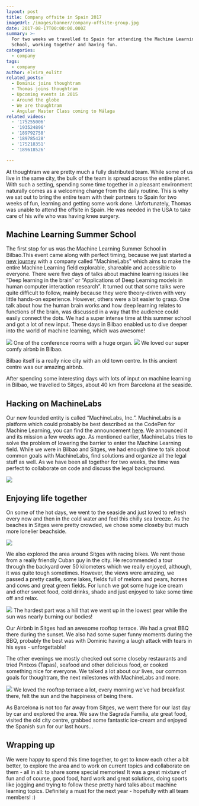 ```yaml
---
layout: post
title: Company offsite in Spain 2017
imageUrl: /images/banner/company-offsite-group.jpg
date: 2017-08-17T00:00:00.000Z
summary: >-
  For two weeks we travelled to Spain for attending the Machine Learning Summer
  School, working together and having fun.
categories:
  - company
tags:
  - company
author: elvira_eulitz
related_posts:
  - Dominic joins thoughtram
  - Thomas joins thoughtram
  - Upcoming events in 2015
  - Around the globe
  - We are thoughtram
  - Angular Master Class coming to Málaga
related_videos:
  - '175255006'
  - '193524896'
  - '189792758'
  - '189785428'
  - '175218351'
  - '189618526'

---
```


At thoughtram we are pretty much a fully distributed team. While some of us live in the same city, the bulk of the team is spread across the entire planet. With such a setting, spending some time together in a pleasant environment naturally comes as a welcoming change from the daily routine. This is why we sat out to bring the entire team with their partners to Spain for two weeks of fun, learning and getting some work done. Unfortunately, Thomas was unable to attend the offsite in Spain. He was needed in the USA to take care of his wife who was having knee surgery.

## Machine Learning Summer School

The first stop for us was the Machine Learning Summer School in Bilbao.This event came along with perfect timing, because we just started a [new journey](https://blog.machinelabs.ai/2017/05/11/introducing-machinelabs/) with a company called "MachineLabs" which aims to make the entire Machine Learning field explorable, shareable and accessible to everyone. There were five days of talks about machine learning issues like “Deep learning in the brain” or “Applications of Deep Learning models in human computer interaction research”. It turned out that some talks were quite difficult to follow, mainly because they were theory-driven with very little hands-on experience. However, others were a bit easier to grasp. One talk about how the human brain works and how deep learning relates to functions of the brain, was discussed in a way that the audience could easily connect the dots. We had a super intense time at this summer school and got a lot of new input. These days in Bilbao enabled us to dive deeper into the world of machine learning, which was awesome!

<img src="/images/ml_summer_school_auditorium.jpg">
One of the conference rooms with a huge organ.

<img src="/images/bilbao_airbnb.jpg">
We loved our super comfy airbnb in Bilbao.

Bilbao itself is a really nice city with an old town centre. In this ancient centre was our amazing airbnb. 

After spending some interesting days with lots of input on machine learning in Bilbao, we travelled to Sitges, about 40 km from Barcelona at the seaside.


## Hacking on MachineLabs

Our new founded entity is called “MachineLabs, Inc.”. MachineLabs is a platform which could probably be best described as the CodePen for Machine Learning, you can find the announcement [here](https://blog.machinelabs.ai/2017/05/11/introducing-machinelabs/). We announced it and its mission a few weeks ago. As mentioned earlier, MachineLabs tries to solve the problem of lowering the barrier to enter the Machine Learning field. While we were in Bilbao and Sitges, we had enough time to talk about common goals with MachineLabs, find solutions and organize all the legal stuff as well. As we have been all together for two weeks, the time was perfect to collaborate on code and discuss the legal background.

<img src="/images/hacking_in_sitges.jpg">

## Enjoying life together

On some of the hot days, we went to the seaside and just loved to refresh every now and then in the cold water and feel this chilly sea breeze. As the beaches in Sitges were pretty crowded, we chose some closeby but much more lonelier beachside.

<img src="/images/beach_sitges.jpg">

We also explored the area around Sitges with racing bikes. We rent those from a really friendly Cuban guy in the city. He recommended a tour through the backyard over 50 kilometers which we really enjoyed, although, it was quite tough sometimes. However, the views were amazing, we passed a pretty castle, some lakes, fields full of melons and pears, horses and cows and great green fields. For lunch we got some huge ice cream and other sweet food, cold drinks, shade and just enjoyed to take some time off and relax.

<img src="/images/cycling_tour.jpg">
The hardest part was a hill that we went up in the lowest gear while the sun was nearly burning our bodies!

Our Airbnb in Sitges had an awesome rooftop terrace. We had a great BBQ there during the sunset. We also had some super funny moments during the BBQ, probably the best was with Dominic having a laugh attack with tears in his eyes - unforgettable! 

The other evenings we mostly checked out some closeby restaurants and tried Pintxos (Tapas), seafood and other delicious food, or cooked something nice for everyone. We talked a lot about our lives, our common goals for thoughtram, the next milestones with MachineLabs and more. 

<img src="/images/sitges_roof_terrace.jpg">
We loved the rooftop terrace a lot, every morning we’ve had breakfast there, felt the sun and the happiness of being there.

As Barcelona is not too far away from Sitges, we went there for our last day by car and explored the area. We saw the Sagrada Familia, ate great food, visited the old city centre, grabbed some fantastic ice-cream and enjoyed the Spanish sun for our last hours…


## Wrapping up

We were happy to spend this time together, to get to know each other a bit better, to explore the area and to work on current topics and collaborate on them - all in all: to share some special memories! It was a great mixture of fun and of course, good food, hard work and great solutions, doing sports like jogging and trying to follow these pretty hard talks about machine learning topics. Definitely a must for the next year - hopefully with all team members! :)

